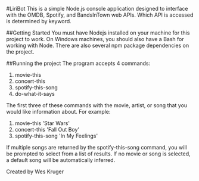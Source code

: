 #LiriBot
This is a simple Node.js console application designed to interface with the OMDB, Spotify, and BandsInTown web APIs. 
Which API is accessed is determined by keyword.

##Getting Started
You must have Nodejs installed on your machine for this project to work. On Windows machines, you should also have a Bash for working with Node.
There are also several npm package dependencies on the project.

##Running the project
The program accepts 4 commands: 
1) movie-this
2) concert-this
3) spotify-this-song
4) do-what-it-says

The first three of these commands with the movie, artist, or song that you would like information about. For example:
1) movie-this 'Star Wars'
2) concert-this 'Fall Out Boy'
3) spotify-this-song 'In My Feelings'

If multiple songs are returned by the spotify-this-song command, you will be prompted to select from a list of results.
If no movie or song is selected, a default song will be automatically inferred.

Created by Wes Kruger
